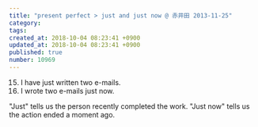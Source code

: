 ```yaml
---
title: "present perfect > just and just now @ 赤井田 2013-11-25"
category: 
tags: 
created_at: 2018-10-04 08:23:41 +0900
updated_at: 2018-10-04 08:23:41 +0900
published: true
number: 10969
---
```


15. I have just written two e-mails.
16. I wrote two e-mails just now.

"Just" tells us the person recently completed the work.
"Just now" tells us the action ended a moment ago.
